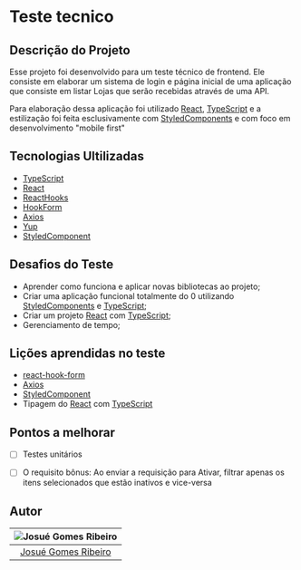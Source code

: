# Teste tecnico

## Descrição do Projeto

Esse projeto foi desenvolvido para um teste técnico de frontend. Ele consiste em elaborar um sistema de login e página inicial de uma aplicação que consiste em listar Lojas que serão recebidas através de uma API.

Para elaboração dessa aplicação foi utilizado [React][react], [TypeScript][typescript] e a estilização foi feita esclusivamente com [StyledComponents][styledcomponent] e com foco em desenvolvimento "mobile first"


## Tecnologias Ultilizadas

- [TypeScript][typescript]
- [React][react]
- [ReactHooks][reacthooks]
- [HookForm][hookform]
- [Axios][axios]
- [Yup][yup]
- [StyledComponent][styledcomponent]


## Desafios do Teste

- Aprender como funciona e aplicar novas bibliotecas ao projeto;
- Criar uma aplicação funcional totalmente do 0 utilizando [StyledComponents][styledcomponent] e [TypeScript][typescript];
- Criar um projeto [React][react] com [TypeScript][typescript];
- Gerenciamento de tempo;


## Lições aprendidas no teste

- [react-hook-form][reacthookform]
- [Axios][axios]
- [StyledComponent][styledcomponent]
- Tipagem do [React][react] com [TypeScript][typescript]


## Pontos a melhorar

- [ ] Testes unitários
- [ ] O requisito bônus: Ao enviar a requisição para Ativar, filtrar apenas os itens selecionados que estão inativos e
  vice-versa


## Autor

|                       ![Josué Gomes Ribeiro][avatar]                        |
| :-------------------------------------------------------------------------: |
|                        [Josué Gomes Ribeiro][github]                        |

[github]: https://github.com/Ryogazz
[avatar]: https://avatars.githubusercontent.com/u/49007242?v=4
[typescript]: https://www.typescriptlang.org/
[react]: https://reactjs.org/
[reacthooks]: https://reactjs.org/docs/hooks-intro.html
[hookform]: https://react-hook-form.com/
[axios]: https://axios-http.com/docs/intro
[yup]: https://github.com/jquense/yup
[styledcomponent]: https://styled-components.com/
[reacthookform]: https://react-hook-form.com/
